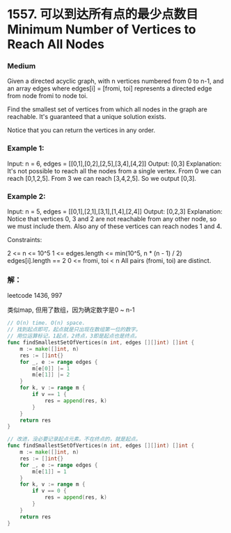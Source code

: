 # 1557. 可以到达所有点的最少点数目 Minimum Number of Vertices to Reach All Nodes

### Medium

Given a directed acyclic graph, with n vertices numbered from 0 to n-1, and an array edges where edges[i] = [fromi, toi] represents a directed edge from node fromi to node toi.

Find the smallest set of vertices from which all nodes in the graph are reachable. It's guaranteed that a unique solution exists.

Notice that you can return the vertices in any order.

### Example 1:

Input: n = 6, edges = [[0,1],[0,2],[2,5],[3,4],[4,2]]
Output: [0,3]
Explanation: It's not possible to reach all the nodes from a single vertex. From 0 we can reach [0,1,2,5]. From 3 we can reach [3,4,2,5]. So we output [0,3].

### Example 2:

Input: n = 5, edges = [[0,1],[2,1],[3,1],[1,4],[2,4]]
Output: [0,2,3]
Explanation: Notice that vertices 0, 3 and 2 are not reachable from any other node, so we must include them. Also any of these vertices can reach nodes 1 and 4.
 
Constraints:

2 <= n <= 10^5
1 <= edges.length <= min(10^5, n * (n - 1) / 2)
edges[i].length == 2
0 <= fromi, toi < n
All pairs (fromi, toi) are distinct.

### 解：
leetcode 1436, 997

类似map, 但用了数组，因为确定数字是0 ~ n-1

```go
// O(n) time. O(n) space.
// 找到起点即可，起点就是只出现在数组第一位的数字。
// 用位运算标记，1起点，2终点，3即是起点也是终点。
func findSmallestSetOfVertices(n int, edges [][]int) []int {
	m := make([]int, n)
	res := []int{}
	for _, e := range edges {
		m[e[0]] |= 1
		m[e[1]] |= 2
	}
	for k, v := range m {
		if v == 1 {
			res = append(res, k)
		}
	}
	return res
}

// 改进，没必要记录起点元素。不在终点的，就是起点。
func findSmallestSetOfVertices(n int, edges [][]int) []int {
	m := make([]int, n)
	res := []int{}
	for _, e := range edges {
		m[e[1]] = 1
	}
	for k, v := range m {
		if v == 0 {
			res = append(res, k)
		}
	}
	return res
}
```